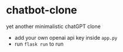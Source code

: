 # chatbot-clone
yet another minimalistic chatGPT clone
* add your own openai api key inside `app.py`
* run ```flask run``` to run